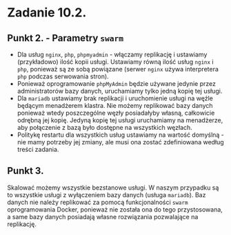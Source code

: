 # Zadanie 10.2.

## Punkt 2. - Parametry `swarm`

* Dla usług `nginx`, `php`, `phpmyadmin` - włączamy replikację i ustawiamy (przykładowo) ilość kopii usługi. Ustawiamy równą ilość usług `nginx` i `php`, ponieważ są ze sobą powiązane (serwer `nginx` używa interpretera `php` podczas serwowania stron).
* Ponieważ oprogramowanie `phpMyAdmin` będzie używane jedynie przez administratorów bazy danych, uruchamiamy tylko jedną kopię tej usługi.
* Dla `mariadb` ustawiamy brak replikacji i uruchomienie usługi na węźle będącym menadżerem klastra. Nie możemy replikować bazy danych ponieważ wtedy poszczególne węzły posiadałyby własną, całkowicie odrębną jej kopię. Jedyną kopię tej usługi uruchamiamy na menadżerze, aby połączenie z bazą było dostępne na wszystkich węzłach.
* Politykę restartu dla wszystkich usług ustawiamy na wartość domyślną - nie mamy potrzeby jej zmiany, ale musi ona zostać zdefiniowana według treści zadania.

## Punkt 3.

Skalować możemy wszystkie bezstanowe usługi. W naszym przypadku są to wszystkie usługi z wyłączeniem bazy danych (usługa `mariadb`). Baz danych nie należy replikować za pomocą funkcjonalności `swarm` oprogramowania Docker, ponieważ nie została ona do tego przystosowana, a same bazy danych posiadają własne rozwiązania pozwalające na replikację.
